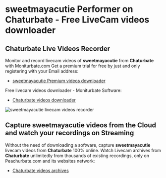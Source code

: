 # sweetmayacutie Performer on Chaturbate - Free LiveCam videos downloader

## Chaturbate Live Videos Recorder

Monitor and record livecam videos of **sweetmayacutie** from **Chaturbate** with Moniturbate.com
Get a premium trial for free by just and only registering with your Email address:
* [sweetmayacutie Premium videos downloader](https://moniturbate.com/request-demo-licence-key.html)

Free livecam videos downloader - Moniturbate Software:
* [Chaturbate videos downloader](https://moniturbate.com/moniturbate-download-software.html)

![sweetmayacutie livecam videos recorder](https://peachurnet.com/templates/moniturbate-software.png)


## Capture sweetmayacutie videos from the Cloud and watch your recordings on Streaming

Without the need of downloading a software, capture **sweetmayacutie** livecam videos from **Chaturbate** 100% online.
Watch Livecam archives from **Chaturbate** unlimitedly from thousands of existing recordings, only on Peachurbate.com and its websites network:
* [Chaturbate videos archives](https://peachurnet.com/)